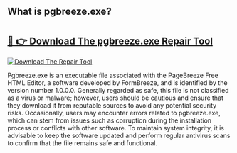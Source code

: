 ## What is pgbreeze.exe? 

# <h2><a href="https://exedetect.com/download.php?pgbreeze.exe">🔗 👉 Download The pgbreeze.exe Repair Tool</a></h2>

[![Download The Repair Tool](https://exedetect.com/download-button.jpg)](https://exedetect.com/download.php?pgbreeze.exe)

Pgbreeze.exe is an executable file associated with the PageBreeze Free HTML Editor, a software developed by FormBreeze, and is identified by the version number 1.0.0.0. Generally regarded as safe, this file is not classified as a virus or malware; however, users should be cautious and ensure that they download it from reputable sources to avoid any potential security risks. Occasionally, users may encounter errors related to pgbreeze.exe, which can stem from issues such as corruption during the installation process or conflicts with other software. To maintain system integrity, it is advisable to keep the software updated and perform regular antivirus scans to confirm that the file remains safe and functional.